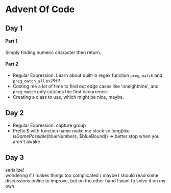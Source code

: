 # Advent Of Code

## Day 1
#### Part 1
Simply finding numeric character then return. 
#### Part 2
- Regular Expression: Learn about built-in regex function `preg_match` and `preg_match_all` in PHP  
- Costing me a lot of time to find out edge cases like 'oneightnine', and `preg_match` only catches the first occurrence.
- Creating a class to use, which might be nice, maybe.

## Day 2
- Regular Expression: capture group
- Prefix $ with function name make me stuck so long(like $isGamePossible($blueNumbers, $blueBound)) => better stop when you aren't awake

## Day 3
serialize!  
wondering if I makes things too complicated / maybe I should read some discussions online to improve, but on the other hand I want to solve it on my own